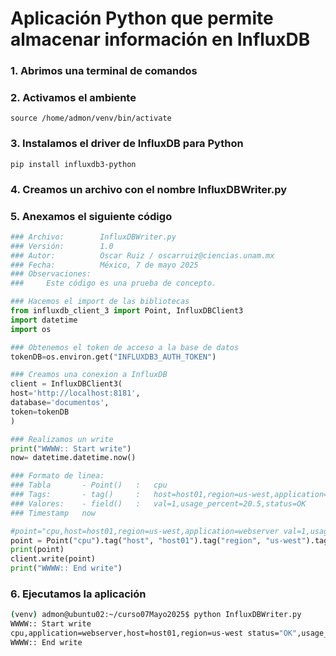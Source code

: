 # Aplicación Python que permite almacenar información en InfluxDB

### 1. Abrimos una terminal de comandos

### 2. Activamos el ambiente
    
    source /home/admon/venv/bin/activate
    
### 3. Instalamos el driver de InfluxDB para Python
    pip install influxdb3-python

### 4. Creamos un archivo con el nombre InfluxDBWriter.py

### 5. Anexamos el siguiente código
```python
### Archivo:        InfluxDBWriter.py
### Versión:        1.0
### Autor:          Oscar Ruiz / oscarruiz@ciencias.unam.mx
### Fecha:          México, 7 de mayo 2025
### Observaciones:
###     Este código es una prueba de concepto.

### Hacemos el import de las bibliotecas
from influxdb_client_3 import Point, InfluxDBClient3
import datetime
import os

### Obtenemos el token de acceso a la base de datos 
tokenDB=os.environ.get("INFLUXDB3_AUTH_TOKEN") 

### Creamos una conexion a InfluxDB
client = InfluxDBClient3(
host='http://localhost:8181',
database='documentos',
token=tokenDB
)

### Realizamos un write
print("WWWW:: Start write")
now= datetime.datetime.now()

### Formato de linea:
### Tabla       - Point()   :   cpu
### Tags:       - tag()     :   host=host01,region=us-west,application=webserver
### Valores:    - field()   :   val=1,usage_percent=20.5,status=OK
### Timestamp   now

#point="cpu,host=host01,region=us-west,application=webserver val=1,usage_percent=20.5,status=OK "+now
point = Point("cpu").tag("host", "host01").tag("region", "us-west").tag("application", "webserver").field("val", "1").field("usage_percent", 20.5).field("status", "OK")
print(point)
client.write(point)
print("WWWW:: End write")
```

### 6. Ejecutamos la aplicación
```bash
(venv) admon@ubuntu02:~/curso07Mayo2025$ python InfluxDBWriter.py
WWWW:: Start write
cpu,application=webserver,host=host01,region=us-west status="OK",usage_percent=20.5,val="1"
WWWW:: End write
```
